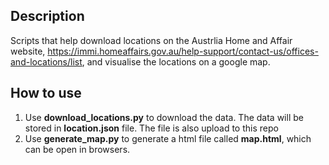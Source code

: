 ## Description
Scripts that help download locations on the Austrlia Home and Affair website, https://immi.homeaffairs.gov.au/help-support/contact-us/offices-and-locations/list, and visualise the locations on a google map.

## How to use
1. Use **download_locations.py** to download the data. The data will be stored in **location.json** file. The file is also upload to this repo
2. Use **generate_map.py** to generate a html file called **map.html**, which can be open in browsers.